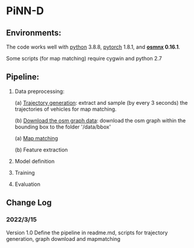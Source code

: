 # PiNN-D

## Environments:

The code works well with [python](https://www.python.org/) 3.8.8, 
[pytorch](https://pytorch.org/) 1.8.1, 
and **[osmnx](https://github.com/gboeing/osmnx)  0.16.1**.

Some scripts (for map matching) require cygwin and python 2.7

## Pipeline:
1. Data preprocessing:
   
   (a) [Trajectory generation](https://github.com/yang-mingzhou/PINN-D/blob/main/code/trajectoryGeneration.py): extract and sample (by every 3 seconds) the trajectories of vehicles for map matching.   
   
   (b) [Download the osm graph data](https://github.com/yang-mingzhou/PINN-D/blob/main/code/downloadGraph.py): download the osm graph within the bounding box to the folder '/data/bbox' 
   
   (a) [Map matching](https://github.com/yang-mingzhou/PINN-D/blob/main/code/mapmatching.py)

   (b) Feature extraction

2. Model definition

3. Training

4. Evaluation

[comment]: <> (## File Folders:)

[comment]: <> (1. )
   
   
[comment]: <> (## Files)

[comment]: <> (1. )

Change Log
-----

### 2022/3/15
Version 1.0 Define the pipeline in readme.md, scripts for trajectory generation, graph download and mapmatching

